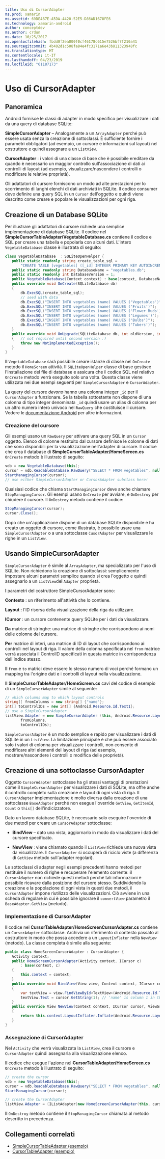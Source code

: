 ```yaml
---
title: Uso di CursorAdapter
ms.prod: xamarin
ms.assetid: 60DE467E-A5DA-4420-52E5-D86AD1678FE6
ms.technology: xamarin-android
author: conceptdev
ms.author: crdun
ms.date: 10/25/2017
ms.openlocfilehash: fbdd0f2ea000f0cf46178c615e7526bf7f210a41
ms.sourcegitcommit: 4b402d1c508fa84e4fc3171a6e43b811323948fc
ms.translationtype: MT
ms.contentlocale: it-IT
ms.lasthandoff: 04/23/2019
ms.locfileid: "61187173"
---
```

# <a name="using-cursoradapters"></a>Uso di CursorAdapter


## <a name="overview"></a>Panoramica

Android fornisce le classi di adapter in modo specifico per visualizzare i dati da una query di database SQLite:

 **SimpleCursorAdapter** – Analogamente a un `ArrayAdapter` perché può essere usata senza la creazione di sottoclassi. È sufficiente fornire i parametri obbligatori (ad esempio, un cursore e informazioni sul layout) nel costruttore e quindi assegnare a un `ListView`.

 **CursorAdapter** : i valori di una classe di base che è possibile ereditare da quando è necessario un maggior controllo sull'associazione di dati ai controlli di layout (ad esempio, visualizzare/nascondere i controlli o modificare le relative proprietà).

Gli adattatori di cursore forniscono un modo ad alte prestazioni per lo scorrimento di lunghi elenchi di dati archiviati in SQLite. Il codice consumer deve definire una query SQL in un `Cursor` dell'oggetto e quindi viene descritto come creare e popolare le visualizzazioni per ogni riga.


## <a name="creating-an-sqlite-database"></a>Creazione di un Database SQLite

Per illustrare gli adattatori di cursore richiede una semplice implementazione di database SQLite. Il codice nel **SimpleCursorTableAdapter/VegetableDatabase.cs** contiene il codice e SQL per creare una tabella e popolarla con alcuni dati.
L'intero `VegetableDatabase` classe è illustrata di seguito:

```csharp
class VegetableDatabase  : SQLiteOpenHelper {
   public static readonly string create_table_sql =
       "CREATE TABLE [vegetables] ([_id] INTEGER PRIMARY KEY AUTOINCREMENT NOT NULL UNIQUE, [name] TEXT NOT NULL UNIQUE)";
   public static readonly string DatabaseName = "vegetables.db";
   public static readonly int DatabaseVersion = 1;
   public VegetableDatabase(Context context) : base(context, DatabaseName, null, DatabaseVersion) { }
   public override void OnCreate(SQLiteDatabase db)
   {
       db.ExecSQL(create_table_sql);
       // seed with data
       db.ExecSQL("INSERT INTO vegetables (name) VALUES ('Vegetables')");
       db.ExecSQL("INSERT INTO vegetables (name) VALUES ('Fruits')");
       db.ExecSQL("INSERT INTO vegetables (name) VALUES ('Flower Buds')");
       db.ExecSQL("INSERT INTO vegetables (name) VALUES ('Legumes')");
       db.ExecSQL("INSERT INTO vegetables (name) VALUES ('Bulbs')");
       db.ExecSQL("INSERT INTO vegetables (name) VALUES ('Tubers')");
   }
   public override void OnUpgrade(SQLiteDatabase db, int oldVersion, int newVersion)
   {   // not required until second version :)
       throw new NotImplementedException();
   }
}
```

Il `VegetableDatabase` sarà possibile creare istanze di classe nel `OnCreate` metodo il `HomeScreen` attività. Il `SQLiteOpenHelper` classe di base gestisce l'installazione del file di database e assicura che il codice SQL nel relativo `OnCreate` metodo verrà eseguito solo una volta. Questa classe viene utilizzata nei due esempi seguenti per `SimpleCursorAdapter` e `CursorAdapter`.

La query del cursore *devono* hanno una colonna integer `_id` per il `CursorAdapter` a funzionare. Se la tabella sottostante non dispone di una colonna di tipo integer denominata `_id` quindi usare un alias di colonna per un altro numero intero univoco nel `RawQuery` che costituisce il cursore. Vedere le [documentazione Android](https://developer.xamarin.com/api/type/Android.Widget.CursorAdapter/) per altre informazioni.


### <a name="creating-the-cursor"></a>Creazione del cursore

Gli esempi usano un `RawQuery` per attivare una query SQL in un `Cursor` oggetto. Elenco di colonne restituito dal cursore definisce le colonne di dati che sono disponibili per la visualizzazione nell'adapter di cursore. Il codice che crea il database di **SimpleCursorTableAdapter/HomeScreen.cs** `OnCreate` metodo è illustrato di seguito:

```csharp
vdb = new VegetableDatabase(this);
cursor = vdb.ReadableDatabase.RawQuery("SELECT * FROM vegetables", null); // cursor query
StartManagingCursor(cursor);
// use either SimpleCursorAdapter or CursorAdapter subclass here!
```

Qualsiasi codice che chiama `StartManagingCursor` deve anche chiamare `StopManagingCursor`. Gli esempi usano `OnCreate` per avviare, e `OnDestroy` per chiudere il cursore. Il `OnDestroy` metodo contiene il codice:

```csharp
StopManagingCursor(cursor);
cursor.Close();
```

Dopo che un'applicazione dispone di un database SQLite disponibile e ha creato un oggetto di cursore, come illustrato, è possibile usare una `SimpleCursorAdapter` o a una sottoclasse `CusorAdapter` per visualizzare le righe in un `ListView`.


## <a name="using-simplecursoradapter"></a>Usando SimpleCursorAdapter

`SimpleCursorAdapter` è simile al `ArrayAdapter`, ma specializzato per l'uso di SQLite. Non richiedono la creazione di sottoclassi: semplicemente impostare alcuni parametri semplice quando si crea l'oggetto e quindi assegnarlo a un `ListView`del `Adapter` proprietà.

I parametri del costruttore SimpleCursorAdapter sono:

 **Contesto** : un riferimento all'attività che lo contiene.

 **Layout** : l'ID risorsa della visualizzazione della riga da utilizzare.

 **ICursor** : un cursore contenente query SQLite per i dati da visualizzare.

 **Da** matrice di stringhe: una matrice di stringhe che corrispondono ai nomi delle colonne del cursore.

 **Per** matrice di interi, una matrice di ID di layout che corrispondono ai controlli nel layout di riga. Il valore della colonna specificata nel `from` matrice verrà associata il ControlID specificati in questa matrice in corrispondenza dell'indice stesso.

Il `from` e `to` matrici deve essere lo stesso numero di voci perché formano un mapping tra l'origine dati e i controlli di layout nella visualizzazione.

Il **SimpleCursorTableAdapter/HomeScreen.cs** cavi del codice di esempio di un `SimpleCursorAdapter` simile al seguente:

```csharp
// which columns map to which layout controls
string[] fromColumns = new string[] {"name"};
int[] toControlIDs = new int[] {Android.Resource.Id.Text1};
// use a SimpleCursorAdapter
listView.Adapter = new SimpleCursorAdapter (this, Android.Resource.Layout.SimpleListItem1, cursor,
       fromColumns,
       toControlIDs);
```

`SimpleCursorAdapter` è un modo semplice e rapido per visualizzare i dati di SQLite in un `ListView`. La limitazione principale è che può essere associato solo i valori di colonna per visualizzare i controlli, non consente di modificare altri elementi del layout di riga (ad esempio, mostrare/nascondere i controlli o modifica delle proprietà).


## <a name="subclassing-cursoradapter"></a>Creazione di una sottoclasse CursorAdapter

Oggetto `CursorAdapter` sottoclasse ha gli stessi vantaggi di prestazioni come il `SimpleCursorAdapter` per visualizzare i dati di SQLite, ma offre anche il controllo completo sulla creazione e layout di ogni vista di riga. Il `CursorAdapter` implementazione è molto diversa dalla creazione di una sottoclasse `BaseAdapter` perché non esegue l'override `GetView`, `GetItemId`, `Count` o `this[]` dell'indicizzatore.

Dato un lavoro database SQLite, è necessario solo eseguire l'override di due metodi per creare un `CursorAdapter` sottoclasse:

- **BindView** – dato una vista, aggiornarlo in modo da visualizzare i dati del cursore specificato.

- **NewView** : viene chiamato quando il `ListView` richiede una nuova vista da visualizzare. Il `CursorAdapter` si occuperà di riciclo viste (a differenza di `GetView` metodo sull'adapter regolari).

Le sottoclassi di adapter negli esempi precedenti hanno metodi per restituire il numero di righe e recuperare l'elemento corrente: il `CursorAdapter` non richiede questi metodi perché tali informazioni è possibile ricavare dalla posizione del cursore stesso. Suddividendo la creazione e la popolazione di ogni vista in questi due metodi, il `CursorAdapter` impone riutilizzo delle visualizzazioni. Ciò avviene in una scheda di regolare in cui è possibile ignorare il `convertView` parametro il `BaseAdapter.GetView` (metodo).


### <a name="implementing-the-cursoradapter"></a>Implementazione di CursorAdapter

Il codice nel **CursorTableAdapter/HomeScreenCursorAdapter.cs** contiene un `CursorAdapter` sottoclasse. Archivia un riferimento di contesto passato al costruttore in modo che possa accedere a un `LayoutInflater` nella `NewView` (metodo). La classe completa è simile alla seguente:

```csharp
public class HomeScreenCursorAdapter : CursorAdapter {
   Activity context;
   public HomeScreenCursorAdapter(Activity context, ICursor c)
       : base(context, c)
   {
       this.context = context;
   }
   public override void BindView(View view, Context context, ICursor cursor)
   {
       var textView = view.FindViewById<TextView>(Android.Resource.Id.Text1);
       textView.Text = cursor.GetString(1); // 'name' is column 1 in the cursor query
   }
   public override View NewView(Context context, ICursor cursor, ViewGroup parent)
   {
       return this.context.LayoutInflater.Inflate(Android.Resource.Layout.SimpleListItem1, parent, false);
   }
}
```


### <a name="assigning-the-cursoradapter"></a>Assegnazione di CursorAdapter

Nel `Activity` che verrà visualizzata la `ListView`, crea il cursore e `CursorAdapter` quindi assegnarla alla visualizzazione elenco.

Il codice che esegue l'azione nel **CursorTableAdapter/HomeScreen.cs** `OnCreate` metodo è illustrato di seguito:

```csharp
// create the cursor
vdb = new VegetableDatabase(this);
cursor = vdb.ReadableDatabase.RawQuery("SELECT * FROM vegetables", null);
StartManagingCursor(cursor);

// create the CursorAdapter
listView.Adapter = (IListAdapter)new HomeScreenCursorAdapter(this, cursor, false);
```

Il `OnDestroy` metodo contiene il `StopManagingCursor` chiamata al metodo descritto in precedenza.



## <a name="related-links"></a>Collegamenti correlati

- [SimpleCursorTableAdapter (esempio)](https://developer.xamarin.com/samples/SimpleCursorTableAdapter/)
- [CursorTableAdapter (esempio)](https://developer.xamarin.com/samples/CursorTableAdapter/)
